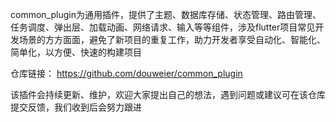 common_plugin为通用插件，提供了主题、数据库存储、状态管理、路由管理、任务调度、弹出层、加载动画、网络请求、输入等等组件，涉及flutter项目常见开发场景的方方面面，避免了新项目的重复工作，助力开发者享受自动化、智能化、简单化，以方便、快速的构建项目


仓库链接：
https://github.com/douweier/common_plugin

该插件会持续更新、维护，欢迎大家提出自己的想法，遇到问题或建议可在该仓库提交反馈，我们收到后会努力跟进

